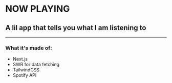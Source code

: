 # NOW PLAYING

## A lil app that tells you what I am listening to

---

### What it's made of:

- Next.js
- SWR for data fetching
- TailwindCSS
- Spotify API
